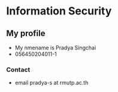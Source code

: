 # Information Security

## My profile
- My nmename is Pradya Singchai
- 056450204011-1
### Contact
- email pradya-s at rmutp.ac.th